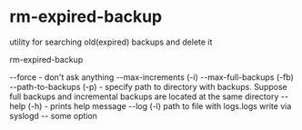 rm-expired-backup
=================

utility for searching old(expired) backups and delete it

rm-expired-backup

--force - don't ask anything
--max-increments (-i)
--max-full-backups (-fb)
--path-to-backups (-p) - specify path to directory with backups. Suppose full backups and incremental backups are located at the same directory 
--help (-h) - prints help message
--log (-l) path to file with logs.logs write via syslogd
-- some option

